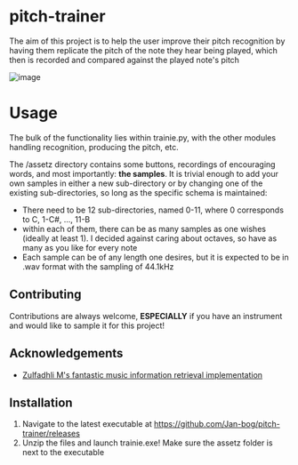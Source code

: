 # pitch-trainer

The aim of this project is to help the user improve their pitch recognition by having them replicate the pitch of the note they hear being played, which then is recorded and compared against the played note's pitch

![image](https://github.com/Jan-bog/pitch-trainer/assets/119438108/642d2297-c6cc-4327-947b-f51ca04550ac)

# Usage

The bulk of the functionality lies within trainie.py, with the other modules handling recognition, producing the pitch, etc.

The /assetz directory contains some buttons, recordings of encouraging words, and most importantly: **the samples**. It is trivial enough to add your own samples in either a new sub-directory or by changing one of the existing sub-directories, so long as the specific schema is maintained:
- There need to be 12 sub-directories, named 0-11, where 0 corresponds to C, 1-C#, ..., 11-B
- within each of them, there can be as many samples as one wishes (ideally at least 1). I decided against caring about octaves, so have as many as you like for every note
- Each sample can be of any length one desires, but it is expected to be in .wav format with the sampling of 44.1kHz


## Contributing

Contributions are always welcome, **ESPECIALLY** if you have an instrument and would like to sample it for this project!


## Acknowledgements
 - [Zulfadhli M's fantastic music information retrieval implementation](https://github.com/ZulfadhliM/python-mir)


## Installation

1. Navigate to the latest executable at https://github.com/Jan-bog/pitch-trainer/releases
2. Unzip the files and launch trainie.exe! Make sure the assetz folder is next to the executable
